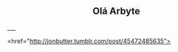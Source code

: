 <h2 align="center">Olá Arbyte</h2> ___ <p align="center">
 
<href="http://jonbutter.tumblr.com/post/45472485635">  
  
  
  
